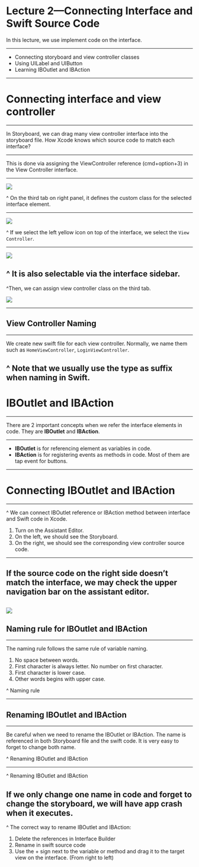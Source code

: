 # Lecture 2—Connecting Interface and Swift Source Code

In this lecture, we use implement code on the interface. 

---- 

- Connecting storyboard and view controller classes
- Using UILabel and UIButton
- Learning IBOutlet and IBAction

---- 

# Connecting interface and view controller

---- 
In Storyboard, we can drag many view controller interface into the storyboard file. How Xcode knows which source code to match each interface? 

---- 

This is done via assigning the ViewController reference (cmd+option+3) in the View Controller interface.

---- 

![](view-controller-reference.png)

^ On the third tab on right panel, it defines the custom class for the selected interface element.

---- 

![](view-controller.png)

^ If we select the left yellow icon on top of the interface, we select the `View Controller`.

---- 

![](interface-sidebar.png)

^ It is also selectable via the interface sidebar.
---- 
^Then, we can assign view controller class on the third tab.

![](custom-class.png)

---- 

## View Controller Naming

---- 

We create new swift file for each view controller. Normally, we name them such as `HomeViewController`, `LoginViewController`.

^ Note that we usually use the type as suffix when naming in Swift.
---- 

# IBOutlet and IBAction
---- 
There are 2 important concepts when we refer the interface elements in code. They are **IBOutlet** and **IBAction**.

---- 
- **IBOutlet** is for referencing element as variables in code. 
- **IBAction** is for registering events as methods in code. Most of them are tap event for buttons.

---- 
 
# Connecting IBOutlet and IBAction

---- 
^ We can connect IBOutlet reference or IBAction method between interface and Swift code in Xcode.

1. Turn on the Assistant Editor.
2. On the left, we should see the Storyboard.
3. On the right, we should see the corresponding view controller source code.

---- 
If the source code on the right side doesn’t match the interface, we may check the upper navigation bar on the assistant editor.
---- 
![](navigation-tab.png)
---- 
## Naming rule for IBOutlet and IBAction
---- 
The naming rule follows the same rule of variable naming.

1. No space between words.
2. First character is always letter. No number on first character.
3. First character is lower case.
4. Other words begins with upper case.

^ Naming rule

---- 
## Renaming IBOutlet and IBAction
---- 
Be careful when we need to rename the IBOutlet or IBAction. The name is referenced in both Storyboard file and the swift code. It is very easy to forget to change both name.

^ Renaming IBOutlet and IBAction

---- 

^ Renaming IBOutlet and IBAction

If we only change one name in code and forget to change the storyboard, we will have app crash when it executes.
---- 
^ The correct way to rename IBOutlet and IBAction:

1. Delete the references in Interface Builder
2. Rename in swift source code
3. Use the + sign next to the variable or method and drag it to the target view on the interface. (From right to left)
